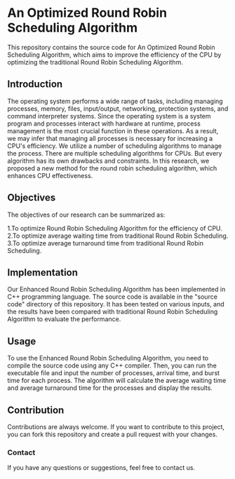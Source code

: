 # An Optimized Round Robin Scheduling Algorithm

This repository contains the source code for An Optimized Round Robin Scheduling
Algorithm, which aims to improve the efficiency of the CPU by optimizing the traditional Round Robin Scheduling Algorithm.

## Introduction
The operating system performs a wide range of tasks, including managing processes, memory, files, input/output, networking, protection systems, and command interpreter systems. Since the operating system is a system program and processes interact with hardware at runtime, process management is the most crucial function in these operations. As a result, we may infer that managing all processes is necessary for increasing a CPU's efficiency. We utilize a number of scheduling algorithms to manage the process. There are multiple scheduling algorithms for CPUs. But every algorithm has its own drawbacks and constraints. In this research, we proposed a new method for the round robin scheduling algorithm, which enhances CPU effectiveness.

## Objectives
The objectives of our research can be summarized as:

1.To optimize Round Robin Scheduling Algorithm for the efficiency of CPU.
2.To optimize average waiting time from traditional Round Robin Scheduling.
3.To optimize average turnaround time from traditional Round Robin Scheduling.

## Implementation
Our Enhanced Round Robin Scheduling Algorithm has been implemented in C++ programming language. The source code is available in the "source code" directory of this repository. It has been tested on various inputs, and the results have been compared with traditional Round Robin Scheduling Algorithm to evaluate the performance.

## Usage
To use the Enhanced Round Robin Scheduling Algorithm, you need to compile the source code using any C++ compiler. Then, you can run the executable file and input the number of processes, arrival time, and burst time for each process. The algorithm will calculate the average waiting time and average turnaround time for the processes and display the results.

## Contribution
Contributions are always welcome. If you want to contribute to this project, you can fork this repository and create a pull request with your changes.


### Contact
If you have any questions or suggestions, feel free to contact us.
